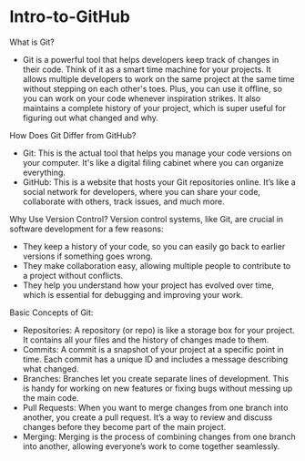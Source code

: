# Intro-to-GitHub
What is Git?
- Git is a powerful tool that helps developers keep track of changes in their code. Think of it as a smart time machine for your projects. It allows multiple developers to work on the same project at the same time without stepping on each other's toes. Plus, you can use it offline, so you can work on your code whenever inspiration strikes. It also maintains a complete history of your project, which is super useful for figuring out what changed and why.

How Does Git Differ from GitHub?
 - Git: This is the actual tool that helps you manage your code versions on your computer. It's like a digital filing cabinet where you can organize everything.
 - GitHub: This is a website that hosts your Git repositories online. It’s like a social network for developers, where you can share your code, collaborate with others, track issues, and much more.

Why Use Version Control?
Version control systems, like Git, are crucial in software development for a few reasons:
 - They keep a history of your code, so you can easily go back to earlier versions if something goes wrong.
 - They make collaboration easy, allowing multiple people to contribute to a project without conflicts.
 - They help you understand how your project has evolved over time, which is essential for debugging and improving your work.

Basic Concepts of Git:
- Repositories: A repository (or repo) is like a storage box for your project. It contains all your files and the history of changes made to them.
- Commits: A commit is a snapshot of your project at a specific point in time. Each commit has a unique ID and includes a message describing what changed.
- Branches: Branches let you create separate lines of development. This is handy for working on new features or fixing bugs without messing up the main code.
- Pull Requests: When you want to merge changes from one branch into another, you create a pull request. It’s a way to review and discuss changes before they become part of the main project.
- Merging: Merging is the process of combining changes from one branch into another, allowing everyone’s work to come together seamlessly.
